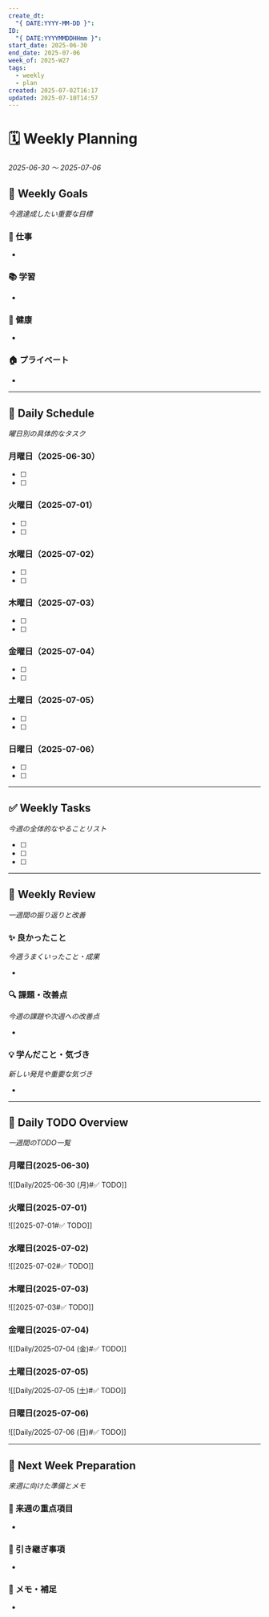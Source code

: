```yaml
---
create_dt:
  "{ DATE:YYYY-MM-DD }": 
ID:
  "{ DATE:YYYYMMDDHHmm }": 
start_date: 2025-06-30
end_date: 2025-07-06
week_of: 2025-W27
tags:
  - weekly
  - plan
created: 2025-07-02T16:17
updated: 2025-07-10T14:57
---
```


# 🗓 Weekly Planning
*2025-06-30 〜 2025-07-06*

## 🎯 Weekly Goals
*今週達成したい重要な目標*

### 💼 仕事
- 

### 📚 学習
- 

### 💪 健康
- 

### 🏠 プライベート
- 

---

## 📅 Daily Schedule
*曜日別の具体的なタスク*

### 月曜日（2025-06-30）
- [ ] 
- [ ] 

### 火曜日（2025-07-01）
- [ ] 
- [ ] 

### 水曜日（2025-07-02）
- [ ] 
- [ ] 

### 木曜日（2025-07-03）
- [ ] 
- [ ] 

### 金曜日（2025-07-04）
- [ ] 
- [ ] 

### 土曜日（2025-07-05）
- [ ] 
- [ ] 

### 日曜日（2025-07-06）
- [ ] 
- [ ] 



---

## ✅ Weekly Tasks
*今週の全体的なやることリスト*

- [ ] 
- [ ] 
- [ ] 

---

## 🔄 Weekly Review
*一週間の振り返りと改善*

### ✨ 良かったこと
*今週うまくいったこと・成果*

- 

### 🔍 課題・改善点
*今週の課題や次週への改善点*

- 

### 💡 学んだこと・気づき
*新しい発見や重要な気づき*

- 

---

## 📖 Daily TODO Overview
*一週間のTODO一覧*

### 月曜日(2025-06-30)
![[Daily/2025-06-30 (月)#✅ TODO]]

### 火曜日(2025-07-01)
![[2025-07-01#✅ TODO]]

### 水曜日(2025-07-02)
![[2025-07-02#✅ TODO]]

### 木曜日(2025-07-03)
![[2025-07-03#✅ TODO]]

### 金曜日(2025-07-04)
![[Daily/2025-07-04 (金)#✅ TODO]]

### 土曜日(2025-07-05)
![[Daily/2025-07-05 (土)#✅ TODO]]

### 日曜日(2025-07-06)
![[Daily/2025-07-06 (日)#✅ TODO]] 

---

## 🚀 Next Week Preparation
*来週に向けた準備とメモ*

### 🎯 来週の重点項目
- 

### 📝 引き継ぎ事項
- 

### 🔖 メモ・補足
- 